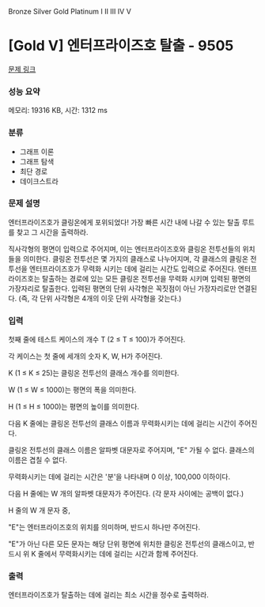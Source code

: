 Bronze Silver Gold Platinum
Ⅰ Ⅱ Ⅲ Ⅳ Ⅴ

# [Gold Ⅴ] 엔터프라이즈호 탈출 - 9505

[문제 링크](https://www.acmicpc.net/problem/9505) 

### 성능 요약

메모리: 19316 KB, 시간: 1312 ms

### 분류

* 그래프 이론
* 그래프 탐색
* 최단 경로
* 데이크스트라

### 문제 설명

엔터프라이즈호가 클링온에게 포위되었다! 가장 빠른 시간 내에 나갈 수 있는 탈출 루트를 찾고 그 시간을 출력하라.

직사각형의 평면이 입력으로 주어지며, 이는 엔터프라이즈호와 클링온 전투선들의 위치들을 의미한다. 클링온 전투선은 몇 가지의 클래스로 나누어지며, 각 클래스의 클링온 전투선을 엔터프라이즈호가 무력화 시키는 데에 걸리는 시간도 입력으로 주어진다. 엔터프라이즈호는 탈출하는 경로에 있는 모든 클링온 전투선을 무력화 시키며 입력된 평면의 가장자리로 탈출한다. 입력된 평면의 단위 사각형은 꼭짓점이 아닌 가장자리로만 연결된다. (즉, 각 단위 사각형은 4개의 이웃 단위 사각형을 갖는다.)

### 입력 

첫째 줄에 테스트 케이스의 개수 T (2 ≤ T ≤ 100)가 주어진다.

각 케이스는 첫 줄에 세개의 숫자 K, W, H가 주어진다.

K (1 ≤ K ≤ 25)는 클링온 전투선의 클래스 개수를 의미한다.

W (1 ≤ W ≤ 1000)는 평면의 폭을 의미한다.

H (1 ≤ H ≤ 1000)는 평면의 높이를 의미한다.

 

다음 K 줄에는 클링온 전투선의 클래스 이름과 무력화시키는 데에 걸리는 시간이 주어진다.

클링온 전투선의 클래스 이름은 알파벳 대문자로 주어지며, "E" 가될 수 없다. 클래스의 이름은 겹칠 수 없다.

무력화시키는 데에 걸리는 시간은 '분'을 나타내며 0 이상, 100,000 이하이다.

다음 H 줄에는 W 개의 알파벳 대문자가 주어진다. (각 문자 사이에는 공백이 없다.)

H 줄의 W 개 문자 중,

"E"는 엔터프라이즈호의 위치를 의미하며, 반드시 하나만 주어진다.

"E"가 아닌 다른 모든 문자는 해당 단위 평면에 위치한 클링온 전투선의 클래스이고, 반드시 위 K 줄에서 무력화시키는 데에 걸리는 시간과 함께 주어진다.

### 출력 

엔터프라이즈호가 탈출하는 데에 걸리는 최소 시간을 정수로 출력하라.